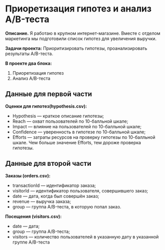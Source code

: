 # Приоретизация гипотез и анализ A/B-теста

**Описание.** Я работаю в крупном интернет-магазине. Вместе с отделом маркетинга мы подготовили список гипотез для увеличения выручки.

**Задачи проекта:** Приоритизировать гипотезы, проанализировать результаты A/B-теста.

**В проекте два блока:**
1. Приоретизация гипотез
2. Анализ A/B-теста

## Данные для первой части

**Оценки для гипотез(hypothesis.csv):** 
- Hypothesis — краткое описание гипотезы;
- Reach — охват пользователей по 10-балльной шкале;
- Impact — влияние на пользователей по 10-балльной шкале;
- Confidence — уверенность в гипотезе по 10-балльной шкале;
- Efforts — затраты ресурсов на проверку гипотезы по 10-балльной шкале. Чем больше значение Efforts, тем дороже проверка гипотезы.

## Данные для второй части

**Заказы (orders.csv):**
- transactionId — идентификатор заказа;
- visitorId — идентификатор пользователя, совершившего заказ;
- date — дата, когда был совершён заказ;
- revenue — выручка заказа;
- group — группа A/B-теста, в которую попал заказ.

**Посещения (visitors.csv):**
- date — дата;
- group — группа A/B-теста;
- visitors — количество пользователей в указанную дату в указанной группе A/B-теста
